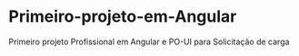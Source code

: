 # Primeiro-projeto-em-Angular
Primeiro projeto Profissional em Angular e PO-UI para  Solicitação de carga 
